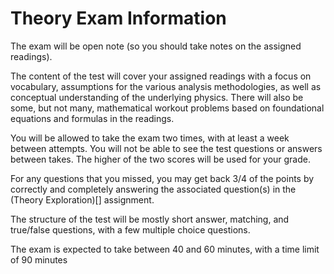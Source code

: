 # Theory Exam Information

The exam will be open note (so you should take notes on the assigned readings).

The content of the test will cover your assigned readings with a focus on vocabulary,
assumptions for the various analysis methodologies,
as well as conceptual understanding of the underlying physics.
There will also be some, but not many, mathematical workout problems based on foundational equations and formulas in the readings.

You will be allowed to take the exam two times,
with at least a week between attempts.
You will not be able to see the test questions or answers between takes.
The higher of the two scores will be used for your grade.

For any questions that you missed,
you may get back 3/4 of the points by correctly and completely answering the associated question(s) in the (Theory Exploration)[] assignment.

The structure of the test will be mostly short answer,
matching,
and true/false questions,
with a few multiple choice questions.

The exam is expected to take between 40 and 60 minutes,
with a time limit of 90 minutes
